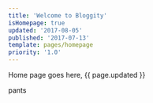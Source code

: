 ```yaml
---
title: 'Welcome to Bloggity'
isHomepage: true
updated: '2017-08-05'
published: '2017-07-13'
template: pages/homepage
priority: '1.0'
---
```

Home page goes here, {{ page.updated }}

pants
